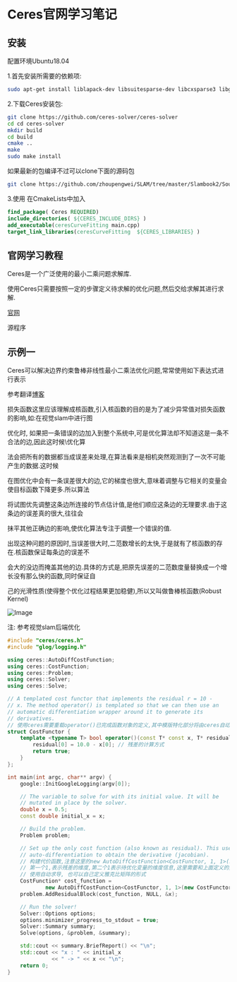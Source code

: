 # Ceres官网学习笔记

## 安装

配置环境Ubuntu18.04

1.首先安装所需要的依赖项:

```bash
sudo apt-get install liblapack-dev libsuitesparse-dev libcxsparse3 libgflags-dev libgoogle-glog-dev libgtest-dev 
```

2.下载Ceres安装包:

```bash
git clone https://github.com/ceres-solver/ceres-solver
cd cd ceres-solver
mkdir build
cd build
cmake ..
make
sudo make install
```

如果最新的包编译不过可以clone下面的源码包

```bash
git clone https://github.com/zhoupengwei/SLAM/tree/master/Slambook2/Sources/ceres-solver
```

3.使用 在CmakeLists中加入

```cmake
find_package( Ceres REQUIRED)
include_directories( ${CERES_INCLUDE_DIRS} )
add_executable(ceresCurveFitting main.cpp)
target_link_libraries(ceresCurveFitting  ${CERES_LIBRARIES} )
```



## 官网学习教程

Ceres是一个广泛使用的最小二乘问题求解库.

使用Ceres只需要按照一定的步骤定义待求解的优化问题,然后交给求解其进行求解.

[官网](http://ceres-solver.org/nnls_tutorial.html)

源程序

## 示例一

Ceres可以解决边界约束鲁棒非线性最小二乘法优化问题,常常使用如下表达式进行表示

参考翻译[博客](https://blog.csdn.net/wzheng92/article/details/79634069)

损失函数这里应该理解成核函数,引入核函数的目的是为了减少异常值对损失函数的影响,如:在视觉slam中进行图

优化时,    如果把一条错误的边加入到整个系统中,可是优化算法却不知道这是一条不合法的边,因此这时候\\优化算

法会把所有的数据都当成误差来处理,在算法看来是相机突然观测到了一次不可能产生的数据.这时候

在图优化中会有一条误差很大的边,它的梯度也很大,意味着调整与它相关的变量会使目标函数下降更多.所以算法   

将试图优先调整这条边所连接的节点估计值,是他们顺应这条边的无理要求.由于这条边的误差真的很大,往往会  

抹平其他正确边的影响,使优化算法专注于调整一个错误的值.

​		出现这种问题的原因时,当误差很大时,二范数增长的太快,于是就有了核函数的存在.核函数保证每条边的误差不

会大的没边而掩盖其他的边.具体的方式是,把原先误差的二范数度量替换成一个增长没有那么快的函数,同时保证自

己的光滑性质(使得整个优化过程结果更加稳健),所以又叫做鲁棒核函数(Robust Kernel)

![Image](https://github.com/zhoupengwei/SLAM/blob/master/img-folder/核函数.png)

注: 参考视觉slam后端优化



```c++
#include "ceres/ceres.h"
#include "glog/logging.h"

using ceres::AutoDiffCostFunction;
using ceres::CostFunction;
using ceres::Problem;
using ceres::Solver;
using ceres::Solve;

// A templated cost functor that implements the residual r = 10 -
// x. The method operator() is templated so that we can then use an
// automatic differentiation wrapper around it to generate its
// derivatives.
// 使用ceres需要重载operator()已完成函数对象的定义,其中模版特化部分将由ceres自动完成
struct CostFunctor {
    template <typename T> bool operator()(const T* const x, T* residual) const {
        residual[0] = 10.0 - x[0]; // 残差的计算方式
        return true;
    }
};

int main(int argc, char** argv) {
    google::InitGoogleLogging(argv[0]);

    // The variable to solve for with its initial value. It will be
    // mutated in place by the solver.
    double x = 0.5;
    const double initial_x = x;

    // Build the problem.
    Problem problem;

    // Set up the only cost function (also known as residual). This uses
    // auto-differentiation to obtain the derivative (jacobian).
    // 构建代价函数,注意这里的new AutoDiffCostFunction<CostFunctor, 1, 1>(new CostFunctor);
    // 第一个1,表示残差的维度,第二个1表示待优化变量的维度信息,这里需要和上面定义的类中的维度信息统一,
    // 使用自动求导, 也可以自己定义雅克比矩阵的形式
    CostFunction* cost_function =
            new AutoDiffCostFunction<CostFunctor, 1, 1>(new CostFunctor);
    problem.AddResidualBlock(cost_function, NULL, &x);

    // Run the solver!
    Solver::Options options;
    options.minimizer_progress_to_stdout = true;
    Solver::Summary summary;
    Solve(options, &problem, &summary);

    std::cout << summary.BriefReport() << "\n";
    std::cout << "x : " << initial_x
              << " -> " << x << "\n";
    return 0;
}

```






















